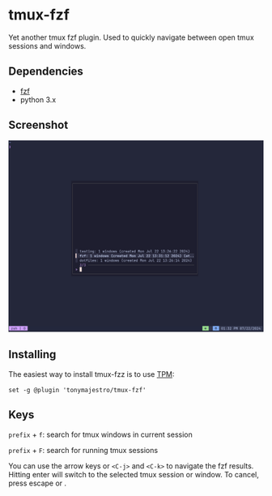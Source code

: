 # tmux-fzf
Yet another tmux fzf plugin. Used to quickly navigate between open tmux sessions and windows.

## Dependencies
- [fzf](https://github.com/junegunn/fzf)
- python 3.x

## Screenshot

![tmux-fzf screenshot](/images/screenshot.png)


## Installing
The easiest way to install tmux-fzz is to use [TPM](https://github.com/tmux-plugins/tpm):

```
set -g @plugin 'tonymajestro/tmux-fzf'
```

## Keys
`prefix` + `f`: search for tmux windows in current session

`prefix` + `F`: search for running tmux sessions

You can use the arrow keys or `<C-j>` and `<C-k>` to navigate the fzf results. Hitting enter will switch to the selected tmux session or window. To cancel, press escape or <C-c>.
